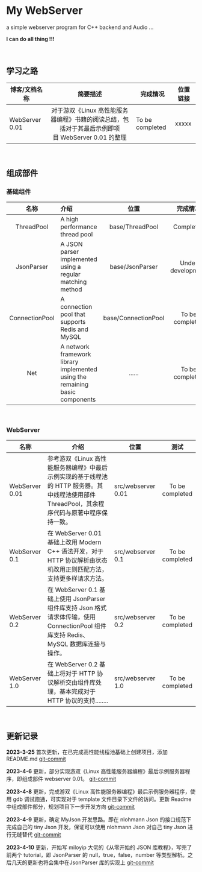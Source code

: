 # My WebServer

a simple webserver program for C++ backend and Audio ...

**I can do all thing !!!**

&nbsp;

## 学习之路

| 博客/文档名称  |                                             简要描述                                             | 完成情况        | 位置链接 |
| -------------- | :-----------------------------------------------------------------------------------------------: | --------------- | -------- |
| WebServer 0.01 | 对于游双《Linux 高性能服务器编程》书籍的阅读总结，包括对于其最后示例即项目 WebServer 0.01 的整理 | To be completed | xxxxx    |

&nbsp;

## 组成部件

### 基础组件

|      名称      | 介绍                                                                         |        位置        |     完成情况     |      测试      |                       仓库位置                       |
| :------------: | :--------------------------------------------------------------------------- | :-----------------: | :---------------: | :-------------: | :--------------------------------------------------: |
|   ThreadPool   | A high performance thread pool                                               |   base/ThreadPool   |     Completed     | To be completed | [ThreadPool](https://github.com/lovelydayss/ThreadPool) |
|   JsonParser   | A JSON parser implemented using a regular matching method                    |   base/JsonParser   | Under development | To be completed |                       not yet                       |
| ConnectionPool | A connection pool that supports Redis and MySQL                              | base/ConnectionPool |  To be completed  | To be completed |                       not yet                       |
|      Net      | A network framework library implemented using the remaining basic components |       ......       |  To be completed  | To be completed |                       not yet                       |

&nbsp;

### WebServer

| 名称           | 介绍                                                                                                                                           | 位置               |      测试      |
| -------------- | ---------------------------------------------------------------------------------------------------------------------------------------------- | ------------------ | :-------------: |
| WebServer 0.01 | 参考游双《Linux 高性能服务器编程》中最后示例实现的基于线程池的 HTTP 服务器。其中线程池使用部件 ThreadPool，其余程序代码与原著中程序保持一致。 | src/webserver 0.01 | To be completed |
| WebServer 0.1  | 在 WebServer 0.01 基础上改用 Modern C++ 语法开发，对于 HTTP 协议解析由状态机改用正则匹配方法，支持更多样请求方法。                             | src/webserver 0.1  | To be completed |
| WebServer 0.2  | 在 WebServer 0.1 基础上使用 JsonParser 组件库支持 Json 格式请求体传输，使用 ConnectionPool 组件库支持 Redis、MySQL 数据库连接与操作。         | src/webserver 0.2  | To be completed |
| WebServer 1.0  | 在 WebServer 0.2 基础上将对于 HTTP 协议解析交由组件库处理，基本完成对于 HTTP 协议的支持........                                               | src/webserver 1.0  | To be completed |

&nbsp;

## 更新记录

**2023-3-25** 首次更新，在已完成高性能线程池基础上创建项目，添加 README.md   [git-commit](https://github.com/lovelydayss/webserver)

**2023-4-6** 更新，部分实现游双《Linux 高性能服务器编程》最后示例服务器程序，即组成部件 webserver 0.01。  [git-commit](https://github.com/lovelydayss/WebServer/commit/61a529fd43e28f94f23fdd7be09b5b337ea16990)

**2023-4-8** 更新，完成游双《Linux 高性能服务器编程》最后示例服务器程序，使用 gdb 调试跑通，可实现对于 template 文件目录下文件的访问。更新 Readme 中组成部件部分，规划项目下一步开发方向  [git-commit](https://github.com/lovelydayss/WebServer/commit/aa693dc7abaf539a41da01b9b282a2c87349f242)

**2023-4-9** 更新，确定 MyJson 开发思路。即在 nlohmann Json 的接口规范下完成自己的 tiny Json 开发，保证可以使用 nlohmann Json 对自己 tiny Json 进行无缝替代 [git-commit](https://github.com/lovelydayss/WebServer/commit/c65e08ed281660e47da46dd1400594310ab07d79)

**2023-4-10** 更新，开始写 miloyip 大佬的《从零开始的 JSON 库教程》，写完了前两个 tutorial，即 JsonParser 的 null，true，false，number 等类型解析。之后几天的更新也将会集中在JsonParser 库的实现上 [git-commit](https://github.com/lovelydayss/WebServer/commit/c9c64d7d9ac5a154769f6c22279f8295aec79f58)

&nbsp;
